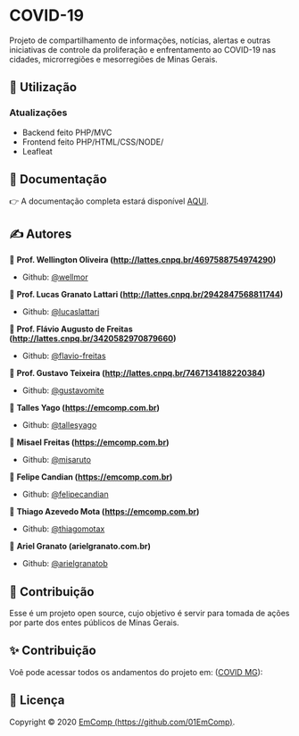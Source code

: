 # COVID-19
Projeto de compartilhamento de informações, notícias, alertas e outras iniciativas de controle da proliferação e enfrentamento ao COVID-19 nas cidades, microrregiões e mesorregiões de Minas Gerais.

## 🚀 Utilização

<h3>Atualizações</h3>
<ul>
	<li>Backend feito PHP/MVC</li>
	<li>Frontend feito PHP/HTML/CSS/NODE/</li>
	<li>Leafleat</li>
</ul>


## 📖 Documentação

:point_right: A documentação completa estará disponível [AQUI](DOCUMENTATION.md).

## ✍ Autores
👤 **Prof. Wellington Oliveira (http://lattes.cnpq.br/4697588754974290)**

* Github: [@wellmor](https://github.com/wellmor)

👤 **Prof. Lucas Granato Lattari (http://lattes.cnpq.br/2942847568811744)**

* Github: [@lucaslattari](https://github.com/lucaslattari)

👤 **Prof. Flávio Augusto de Freitas (http://lattes.cnpq.br/3420582970879660)**

* Github: [@flavio-freitas](https://github.com/flavio-freitas)

👤 **Prof. Gustavo Teixeira (http://lattes.cnpq.br/7467134188220384)**

* Github: [@gustavomite](https://github.com/gustavomite)

👤 **Talles Yago (https://emcomp.com.br)**

* Github: [@tallesyago](https://github.com/tallesyago)

👤 **Misael Freitas (https://emcomp.com.br)**

* Github: [@misaruto](https://github.com/misaruto)

👤 **Felipe Candian (https://emcomp.com.br)**

* Github: [@felipecandian](https://github.com/felipecandian)

👤 **Thiago Azevedo Mota (https://emcomp.com.br)**

* Github: [@thiagomotax](https://github.com/thiagomotax)

👤 **Ariel Granato (arielgranato.com.br)**

* Github: [@arielgranatob](https://github.com/arielgranatob)



## 🤝 Contribuição

Esse é um projeto open source, cujo objetivo é servir para tomada de ações por parte dos entes públicos de Minas Gerais.


## ✨ Contribuição

Voê pode acessar todos os andamentos do projeto em: ([COVID MG](http://covidmg.com.br/)):

## 📝 Licença

Copyright © 2020 [EmComp (https://github.com/01EmComp)](https://github.com/01Emcomp).<br />
